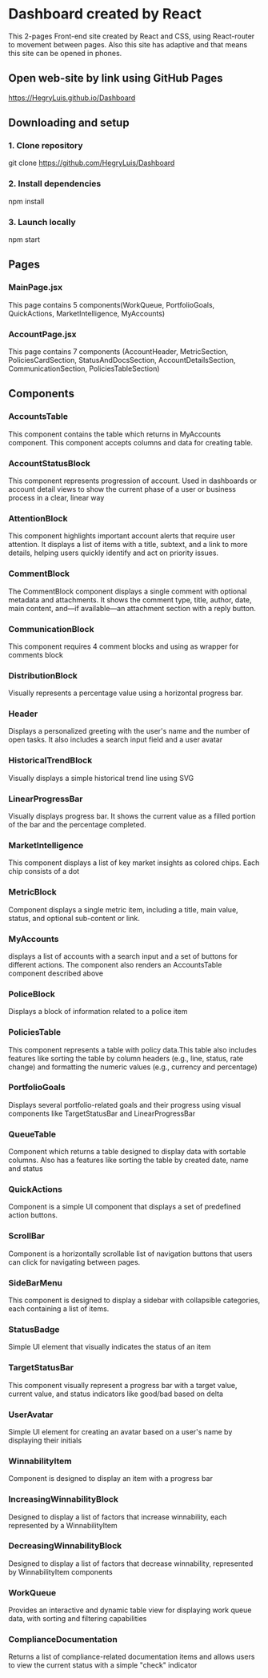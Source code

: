 # Dashboard created by React

This 2-pages Front-end site created by React and CSS, using React-router to movement between pages. Also this site has adaptive and that means this site can be opened in phones.

## Open web-site by link using GitHub Pages

https://HegryLuis.github.io/Dashboard

## Downloading and setup

### 1. Clone repository

git clone https://github.com/HegryLuis/Dashboard

### 2. Install dependencies

npm install

### 3. Launch locally

npm start

## Pages

### MainPage.jsx

This page contains 5 components(WorkQueue, PortfolioGoals, QuickActions, MarketIntelligence, MyAccounts)

### AccountPage.jsx

This page contains 7 components (AccountHeader, MetricSection, PoliciesCardSection, StatusAndDocsSection, AccountDetailsSection, CommunicationSection, PoliciesTableSection)

## Components

### AccountsTable

This component contains the table which returns in MyAccounts component. This component accepts columns and data for creating table.

### AccountStatusBlock

This component represents progression of account. Used in dashboards or account detail views to show the current phase of a user or business process in a clear, linear way

### AttentionBlock

This component highlights important account alerts that require user attention. It displays a list of items with a title, subtext, and a link to more details, helping users quickly identify and act on priority issues.

### CommentBlock

The CommentBlock component displays a single comment with optional metadata and attachments. It shows the comment type, title, author, date, main content, and—if available—an attachment section with a reply button.

### CommunicationBlock

This component requires 4 comment blocks and using as wrapper for comments block

### DistributionBlock

Visually represents a percentage value using a horizontal progress bar.

### Header

Displays a personalized greeting with the user's name and the number of open tasks. It also includes a search input field and a user avatar

### HistoricalTrendBlock

Visually displays a simple historical trend line using SVG

### LinearProgressBar

Visually displays progress bar. It shows the current value as a filled portion of the bar and the percentage completed.

### MarketIntelligence

This component displays a list of key market insights as colored chips. Each chip consists of a dot

### MetricBlock

Component displays a single metric item, including a title, main value, status, and optional sub-content or link.

### MyAccounts

displays a list of accounts with a search input and a set of buttons for different actions. The component also renders an AccountsTable component described above

### PoliceBlock

Displays a block of information related to a police item

### PoliciesTable

This component represents a table with policy data.This table also includes features like sorting the table by column headers (e.g., line, status, rate change) and formatting the numeric values (e.g., currency and percentage)

### PortfolioGoals

Displays several portfolio-related goals and their progress using visual components like TargetStatusBar and LinearProgressBar

### QueueTable

Component which returns a table designed to display data with sortable columns. Also has a features like sorting the table by created date, name and status

### QuickActions

Component is a simple UI component that displays a set of predefined action buttons.

### ScrollBar

Component is a horizontally scrollable list of navigation buttons that users can click for navigating between pages.

### SideBarMenu

This component is designed to display a sidebar with collapsible categories, each containing a list of items.

### StatusBadge

Simple UI element that visually indicates the status of an item

### TargetStatusBar

This component visually represent a progress bar with a target value, current value, and status indicators like good/bad based on delta

### UserAvatar

Simple UI element for creating an avatar based on a user's name by displaying their initials

### WinnabilityItem

Component is designed to display an item with a progress bar

### IncreasingWinnabilityBlock

Designed to display a list of factors that increase winnability, each represented by a WinnabilityItem

### DecreasingWinnabilityBlock

Designed to display a list of factors that decrease winnability, represented by WinnabilityItem components

### WorkQueue

Provides an interactive and dynamic table view for displaying work queue data, with sorting and filtering capabilities

### ComplianceDocumentation

Returns a list of compliance-related documentation items and allows users to view the current status with a simple "check" indicator
